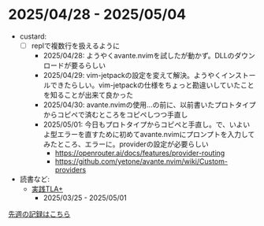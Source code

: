 # 2025/04/28 - 2025/05/04

- custard:
    - [ ] replで複数行を扱えるように
        - 2025/04/28: ようやくavante.nvimを試したが動かず。DLLのダウンロードが要るらしい
        - 2025/04/29: vim-jetpackの設定を変えて解決。ようやくインストールできたらしい。vim-jetpackの仕様をちょっと勘違いしていたことを知ることが出来て良かった
        - 2025/04/30: avante.nvimの使用...の前に、以前書いたプロトタイプからコピペで済むところをコピペしつつ手直し
        - 2025/05/01: 今日もプロトタイプからコピペと手直し。で、いよいよ型エラーを直すために初めてavante.nvimにプロンプトを入力してみたところ、エラーに。providerの設定が必要らしい
            - <https://openrouter.ai/docs/features/provider-routing>
            - <https://github.com/yetone/avante.nvim/wiki/Custom-providers>
- 読書など:
    - [実践TLA+](https://www.shoeisha.co.jp/book/detail/9784798169163)
        - 2025/03/25 - 2025/05/01

[先週の記録はこちら](https://github.com/igrep/daily-commits/blob/ff19f739b12e1b1cd6314468dc49d758bb3f304e/yesterday.md)
